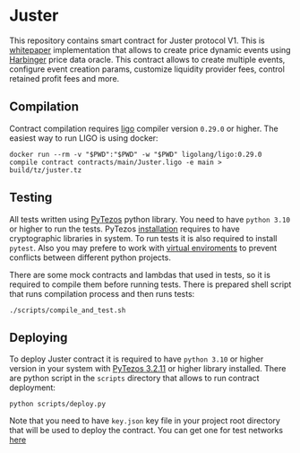 # Juster
This repository contains smart contract for Juster protocol V1. This is [whitepaper](https://juster.fi/docs/whitepaper.pdf) implementation that allows to create price dynamic events using [Harbinger](https://github.com/tacoinfra/harbinger) price data oracle. This contract allows to create multiple events, configure event creation params, customize liquidity provider fees, control retained profit fees and more.

## Compilation
Contract compilation requires [ligo](https://ligolang.org/docs/intro/installation) compiler version `0.29.0` or higher. The easiest way to run LIGO is using docker:
```console
docker run --rm -v "$PWD":"$PWD" -w "$PWD" ligolang/ligo:0.29.0 compile contract contracts/main/Juster.ligo -e main > build/tz/juster.tz
```

## Testing
All tests written using [PyTezos](https://pytezos.org/contents.html) python library. You need to have `python 3.10` or higher to run the tests. PyTezos [installation](https://pytezos.org/quick_start.html#installation) requires to have cryptographic libraries in system. To run tests it is also required to install `pytest`. Also you may prefere to work with [virtual enviroments](https://docs.python.org/3/library/venv.html) to prevent conflicts between different python projects.

There are some mock contracts and lambdas that used in tests, so it is required to compile them before running tests. There is prepared shell script that runs compilation process and then runs tests:
```console
./scripts/compile_and_test.sh
```

## Deploying
To deploy Juster contract it is required to have `python 3.10` or higher version in your system with [PyTezos 3.2.11](https://pytezos.org/quick_start.html#installation) or higher library installed. There are python script in the `scripts` directory that allows to run contract deployment:
```console
python scripts/deploy.py
```

Note that you need to have `key.json` key file in your project root directory that will be used to deploy the contract. You can get one for test networks [here](https://faucet.tzalpha.net/)

